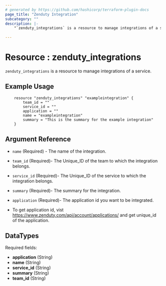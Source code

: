 ```yaml
---
# generated by https://github.com/hashicorp/terraform-plugin-docs
page_title: "Zenduty Integration"
subcategory: ""
description: |-
    "`zenduty_integrations` is a resource to manage integrations of a service."
  
---
```


# Resource : zenduty_integrations

`zenduty_integrations` is a resource to manage integrations of a service.

## Example Usage

```hcl
    resource "zenduty_integrations" "exampleintegration" {
        team_id = ""
        service_id = ""
        application = ""
        name = "exampleintegration"
        summary = "This is the summary for the example integration"
    }

```
## Argument Reference
* `name` (Required) - The name of the integration.
* `team_id` (Required)- The Unique_ID of the team to which the integration belongs.
* `service_id` (Required)- The Unique_ID of the service to which the integration belongs.
* `summary` (Required)- The summary for the integration.
* `application` (Required)- The application id you want to be integrated.

* To get application id, vist https://www.zenduty.com/api/account/applications/ and get unique_id of the application.




<!-- schema generated by tfplugindocs -->
## DataTypes 

 Required fields:

- **application** (String)
- **name** (String)
- **service_id** (String)
- **summary** (String)
- **team_id** (String)


